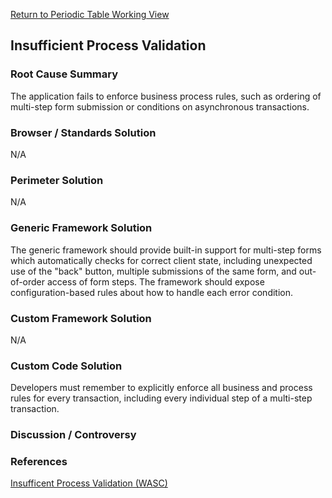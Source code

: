 [Return to Periodic Table Working
View](OWASP_Periodic_Table_of_Vulnerabilities#Periodic_Table_of_Vulnerabilities "wikilink")

## Insufficient Process Validation

### Root Cause Summary

The application fails to enforce business process rules, such as
ordering of multi-step form submission or conditions on asynchronous
transactions.

### Browser / Standards Solution

N/A

### Perimeter Solution

N/A

### Generic Framework Solution

The generic framework should provide built-in support for multi-step
forms which automatically checks for correct client state, including
unexpected use of the "back" button, multiple submissions of the same
form, and out-of-order access of form steps. The framework should expose
configuration-based rules about how to handle each error condition.

### Custom Framework Solution

N/A

### Custom Code Solution

Developers must remember to explicitly enforce all business and process
rules for every transaction, including every individual step of a
multi-step transaction.

### Discussion / Controversy

### References

[Insufficent Process Validation
(WASC)](http://projects.webappsec.org/w/page/13246943/Insufficient%20Process%20Validation)